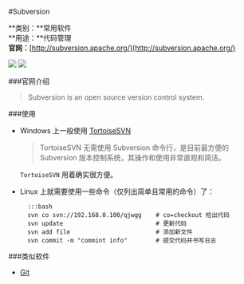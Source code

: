#Subversion

**类别：**常用软件  
**用途：**代码管理  
**官网：**[http://subversion.apache.org/](http://subversion.apache.org/)

![](http://subversion.apache.org/images/svn-square.jpg)
![](http://subversion.apache.org/images/svn-name-banner.jpg)

###官网介绍

> Subversion is an open source version control system.

###使用

* Windows 上一般使用 [TortoiseSVN](http://tortoisesvn.net/index.zh.html)

    > TortoiseSVN 无需使用 Subversion 命令行，是目前最方便的 Subversion 版本控制系统，其操作和使用非常直观和简洁。
    
    `TortoiseSVN` 用着确实很方便。

* Linux 上就需要使用一些命令（仅列出简单且常用的命令）了：

        :::bash
        svn co svn://192.168.0.100/qjwgg    # co=checkout 检出代码
        svn update                          # 更新代码
        svn add file                        # 添加新文件
        svn commit -m "commint info"        # 提交代码并书写日志
        
        
###类似软件

* [Git](http://git-scm.com/)
